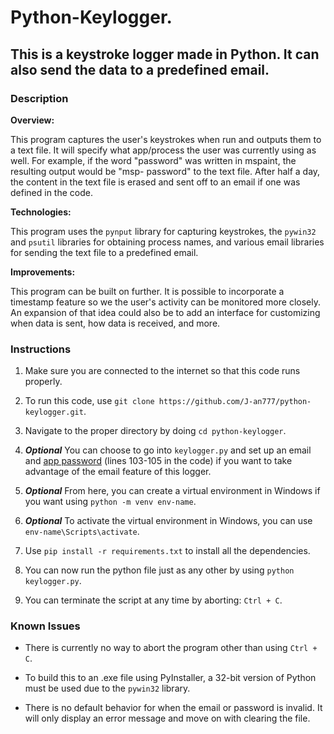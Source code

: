# Python-Keylogger.

## This is a keystroke logger made in Python. It can also send the data to a predefined email.

### Description

**Overview:**

This program captures the user's keystrokes when run and outputs them to a text file. It will specify what app/process the user was
currently using as well. For example, if the word "password" was written in mspaint, the resulting output would be "msp- password"
to the text file. After half a day, the content in the text file is erased and sent off to an email if one was defined in the code.

**Technologies:**

This program uses the `pynput` library for capturing keystrokes, the `pywin32` and `psutil` libraries for obtaining process names, and various email libraries for sending the text file to a predefined email.

**Improvements:**

This program can be built on further. It is possible to incorporate a timestamp feature so we the user's activity can be monitored more
closely. An expansion of that idea could also be to add an interface for customizing when data is sent, how data is received, and more.

### Instructions

1. Make sure you are connected to the internet so that this code runs properly.

2. To run this code, use `git clone https://github.com/J-an777/python-keylogger.git`.

3. Navigate to the proper directory by doing `cd python-keylogger`.

4. ***Optional*** You can choose to go into `keylogger.py` and set up an email and [app password](https://support.google.com/mail/answer/185833?hl=en-GB#:~:text=Create%20and%20use%20app%20passwords%201%20Go%20to,is%20generated%20on%20your%20device.%208%20Select%20Done) (lines 103-105 in the code) if you want to take advantage of the email feature of this logger.

5. ***Optional*** From here, you can create a virtual environment in Windows if you want using `python -m venv env-name`.

6. ***Optional*** To activate the virtual environment in Windows, you can use `env-name\Scripts\activate`.

7. Use `pip install -r requirements.txt` to install all the dependencies.

8. You can now run the python file just as any other by using `python keylogger.py`.

9. You can terminate the script at any time by aborting: `Ctrl + C`.

### Known Issues

- There is currently no way to abort the program other than using `Ctrl + C`.

- To build this to an .exe file using PyInstaller, a 32-bit version of Python must be used due to the `pywin32` library.

- There is no default behavior for when the email or password is invalid. It will only display an error message and move on with
  clearing the file.